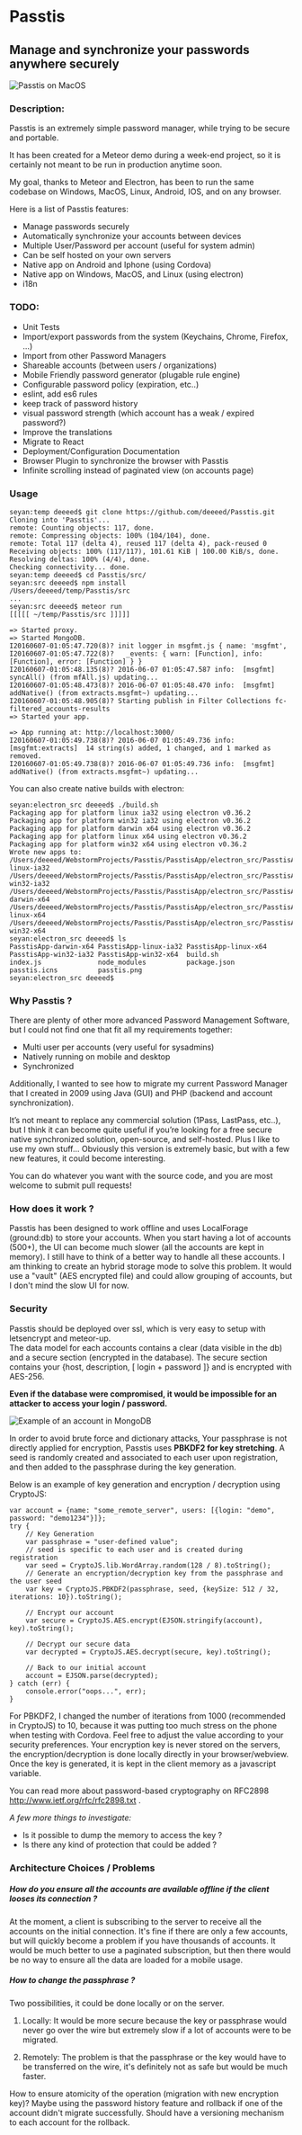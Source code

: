 # Passtis 
## Manage and synchronize your passwords anywhere securely

![Passtis on MacOS](/docs/images/passtis_macos.png?raw=true "Passtis running on MacOS")

### Description:
Passtis is an extremely simple password manager, while trying to be secure and portable.

It has been created for a Meteor demo during a week-end project, so it is certainly not meant to be run in production anytime soon.

My goal, thanks to Meteor and Electron, has been to run the same codebase on Windows, MacOS, Linux, Android, IOS, and on any browser. 

Here is a list of Passtis features:

- Manage passwords securely
- Automatically synchronize your accounts between devices
- Multiple User/Password per account (useful for system admin)
- Can be self hosted on your own servers
- Native app on Android and Iphone (using Cordova)
- Native app on Windows, MacOS, and Linux (using electron)
- i18n

### TODO:
- Unit Tests
- Import/export passwords from the system (Keychains, Chrome, Firefox, ...) 
- Import from other Password Managers
- Shareable accounts (between users / organizations)
- Mobile Friendly password generator (plugable rule engine)
- Configurable password policy (expiration, etc..)
- eslint, add es6 rules
- keep track of password history
- visual password strength (which account has a weak / expired password?) 
- Improve the translations
- Migrate to React
- Deployment/Configuration Documentation
- Browser Plugin to synchronize the browser with Passtis
- Infinite scrolling instead of paginated view (on accounts page)

### Usage


```
seyan:temp deeeed$ git clone https://github.com/deeeed/Passtis.git
Cloning into 'Passtis'...
remote: Counting objects: 117, done.
remote: Compressing objects: 100% (104/104), done.
remote: Total 117 (delta 4), reused 117 (delta 4), pack-reused 0
Receiving objects: 100% (117/117), 101.61 KiB | 100.00 KiB/s, done.
Resolving deltas: 100% (4/4), done.
Checking connectivity... done.
seyan:temp deeeed$ cd Passtis/src/
seyan:src deeeed$ npm install
/Users/deeeed/temp/Passtis/src
...
seyan:src deeeed$ meteor run
[[[[[ ~/temp/Passtis/src ]]]]]

=> Started proxy.
=> Started MongoDB.
I20160607-01:05:47.720(8)? init logger in msgfmt.js { name: 'msgfmt',
I20160607-01:05:47.722(8)?   _events: { warn: [Function], info: [Function], error: [Function] } }
I20160607-01:05:48.135(8)? 2016-06-07 01:05:47.587 info:  [msgfmt]  syncAll() (from mfAll.js) updating...
I20160607-01:05:48.473(8)? 2016-06-07 01:05:48.470 info:  [msgfmt]  addNative() (from extracts.msgfmt~) updating...
I20160607-01:05:48.905(8)? Starting publish in Filter Collections fc-filtered_accounts-results
=> Started your app.

=> App running at: http://localhost:3000/
I20160607-01:05:49.738(8)? 2016-06-07 01:05:49.736 info:  [msgfmt:extracts]  14 string(s) added, 1 changed, and 1 marked as removed.
I20160607-01:05:49.738(8)? 2016-06-07 01:05:49.736 info:  [msgfmt]  addNative() (from extracts.msgfmt~) updating...
```

You can also create native builds with electron:

```
seyan:electron_src deeeed$ ./build.sh
Packaging app for platform linux ia32 using electron v0.36.2
Packaging app for platform win32 ia32 using electron v0.36.2
Packaging app for platform darwin x64 using electron v0.36.2
Packaging app for platform linux x64 using electron v0.36.2
Packaging app for platform win32 x64 using electron v0.36.2
Wrote new apps to:
/Users/deeeed/WebstormProjects/Passtis/PasstisApp/electron_src/PasstisApp-linux-ia32
/Users/deeeed/WebstormProjects/Passtis/PasstisApp/electron_src/PasstisApp-win32-ia32
/Users/deeeed/WebstormProjects/Passtis/PasstisApp/electron_src/PasstisApp-darwin-x64
/Users/deeeed/WebstormProjects/Passtis/PasstisApp/electron_src/PasstisApp-linux-x64
/Users/deeeed/WebstormProjects/Passtis/PasstisApp/electron_src/PasstisApp-win32-x64
seyan:electron_src deeeed$ ls
PasstisApp-darwin-x64 PasstisApp-linux-ia32 PasstisApp-linux-x64  PasstisApp-win32-ia32 PasstisApp-win32-x64  build.sh              index.js              node_modules          package.json          passtis.icns          passtis.png
seyan:electron_src deeeed$ 
```

### Why Passtis ?
There are plenty of other more advanced Password Management Software, but I could not find one that fit all my requirements together:

- Multi user per accounts (very useful for sysadmins)
- Natively running on mobile and desktop
- Synchronized

Additionally, I wanted to see how to migrate my current Password Manager that I created in 2009 using Java (GUI) and PHP (backend and account synchronization).

It’s not meant to replace any commercial solution (1Pass, LastPass, etc..), but I think it can become quite useful 
if you’re looking for a free secure native synchronized solution, open-source, and self-hosted. 
Plus I like to use my own stuff...
Obviously this version is extremely basic, but with a few new features, it could become interesting.

You can do whatever you want with the source code, and you are most welcome to submit pull requests! 

### How does it work ?
Passtis has been designed to work offline and uses LocalForage (ground:db) to store your accounts.
When you start having a lot of accounts (500+), the UI can become much slower (all the accounts are kept in memory). 
I still have to think of a better way to handle all these accounts. I am thinking to create an hybrid storage mode to solve this problem. 
It would use a "vault" (AES encrypted file) and could allow grouping of accounts, but I don't mind the slow UI for now.


### Security
Passtis should be deployed over ssl, which is very easy to setup with letsencrypt and meteor-up.  
The data model for each accounts contains a clear (data visible in the db) and a secure section (encrypted in the database).
The secure section contains your {host, description, [ login + password ]} and is encrypted with AES-256.

**Even if the database were compromised, it would be impossible for an attacker to access your login / password.**

![Example of an account in MongoDB](/docs/images/account_dbmodel.png?raw=true "Example of an account in MongoDB")

In order to avoid brute force and dictionary attacks, Your passphrase is not directly applied for encryption, 
Passtis uses **PBKDF2 for key stretching**. A seed is randomly created and associated to each user upon registration,
and then added to the passphrase during the key generation.

Below is an example of key generation and encryption / decryption using CryptoJS:
```
var account = {name: "some_remote_server", users: [{login: "demo", password: "demo1234"}]};
try {
    // Key Generation
    var passphrase = "user-defined value";
    // seed is specific to each user and is created during registration
    var seed = CryptoJS.lib.WordArray.random(128 / 8).toString();
    // Generate an encryption/decryption key from the passphrase and the user seed
    var key = CryptoJS.PBKDF2(passphrase, seed, {keySize: 512 / 32, iterations: 10}).toString();

    // Encrypt our account
    var secure = CryptoJS.AES.encrypt(EJSON.stringify(account), key).toString();

    // Decrypt our secure data
    var decrypted = CryptoJS.AES.decrypt(secure, key).toString();

    // Back to our initial account
    account = EJSON.parse(decrypted);
} catch (err) {
    console.error("oops...", err);
}
``` 

For PBKDF2, I changed the number of iterations from 1000 (recommended in CryptoJS) to 10, because it was putting too much stress on the phone when testing with Cordova.
Feel free to adjust the value according to your security preferences.
Your encryption key is never stored on the servers, the encryption/decryption is done locally directly in your browser/webview.
Once the key is generated, it is kept in the client memory as a javascript variable. 

You can read more about password-based cryptography on RFC2898  http://www.ietf.org/rfc/rfc2898.txt .

_A few more things to investigate:_

+ Is it possible to dump the memory to access the key ?
+ Is there any kind of protection that could be added ? 

### Architecture Choices / Problems

##### How do you ensure all the accounts are available offline if the client looses its connection ?
At the moment, a client is subscribing to the server to receive all the accounts on the initial connection.
It's fine if there are only a few accounts, but will quickly become a problem if you have thousands of accounts.
It would be much better to use a paginated subscription, but then there would be no way to ensure all the data are loaded for a mobile usage.

##### How to change the passphrase ?
Two possibilities, it could be done locally or on the server.

1) Locally: It would be more secure because the key or passphrase would never go over the wire but extremely slow if a lot of accounts were to be migrated.

2) Remotely: The problem is that the passphrase or the key would have to be transferred on the wire, it's definitely not as safe but would be much faster.    

How to ensure atomicity of the operation (migration with new encryption key)?
Maybe using the password history feature and rollback if one of the account didn't migrate successfully.
Should have a versioning mechanism to each account for the rollback.